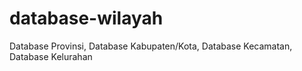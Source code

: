 # database-wilayah
Database Provinsi, Database Kabupaten/Kota, Database Kecamatan, Database Kelurahan
